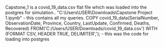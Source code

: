 Capstone_1 is a covid_19_data.csv flat file which was loaded into the postgres for simulation..
"C:\Users\USER\Downloads\Capstone Project 1.ipynb" -  this contains all my queries.
COPY covid_19_data(SerialNumber, ObservationDate, Province, Country, LastUpdate, Confirmed, Deaths, Recovered) FROM('C:/Users/USER/Downloads/covid_19_data.csv') WITH (FORMAT CSV, HEADER TRUE, DELIMITER','); - this was the code for loading into postgres
